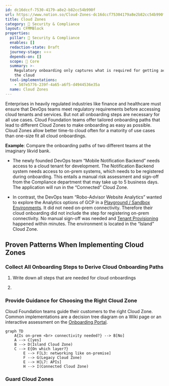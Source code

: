 ```yaml
---
id: dc16dccf-7530-4179-a8e2-b82cc54b990f
url: https://www.notion.so/Cloud-Zones-dc16dccf75304179a8e2b82cc54b990f
title: Cloud Zones
category: 🔖 Security & Compliance
layout: CFMMBlock
properties:
  pillar: 🔖 Security & Compliance
  enables: []
  redaction-state: Draft
  journey-stage: ⭐️⭐️⭐️
  depends-on: []
  scope: 🏢 Core
  summary: >-
    Regulatory onboarding only captures what is required for getting acces to
    the cloud
  tool-implementations:
    - 507e5776-239f-4a65-a6f5-d4944536e35a
  name: Cloud Zones
---
```


Enterprises in heavily regulated industries like finance and healthcare must ensure that DevOps teams meet regulatory requirements before accessing cloud tenants and services. But not all onboarding steps are necessary for all use cases. Cloud Foundation teams offer tailored onboarding paths that lead to different Cloud Zones to make onboarding as easy as possible. Cloud Zones allow better time-to cloud often for a matority of use cases than one-size fit all cloud onboardings.

**Example**: Compare the onboarding paths of two different teams at the imaginary likvid bank.

- The newly founded DevOps team “Mobile Notification Backend” needs access to a cloud tenant for development. The Notification Backend system needs access to on-prem systems, which needs to be registered during onboarding. This entails a manual risk assessment and sign-off from the Compliance department that may take up to 5 business days. The application will run in the “Connected” Cloud Zone.

- In contrast, the DevOps team “Robo-Advisor Website Analytics” wanted to explore the Analytics options of GCP in a [Playground / Sandbox Environments](/maturity-model/tenant-management/playground-sandbox-environments.md). It did not need on-prem connectivity. Therefore their cloud onboarding did not include the step for registering on-prem connectivity. No manual sign-off was needed and  [Tenant Provisioning](/maturity-model/tenant-management/tenant-provisioning.md) happened within minutes. The environment is located in the “Island” Cloud Zone.



## Proven Patterns When Implementing Cloud Zones

### Collect All Onboarding Steps to Derive Cloud Onboarding Paths

1. Write down all steps that are needed for cloud onboardings

1. 

### Provide Guidance for Choosing the Right Cloud Zone

Cloud Foundation teams guide their customers to the right Cloud Zone. Common implementations are a decision tree diagram on a Wiki page or an interactive assessment on the [Onboarding Portal](/maturity-model/security-and-compliance/onboarding-portal.md).

```mermaid
graph TD
    A{Is on-prem <br> connectivity needed?} --> B[No]
    A --> C[yes]
    B --> D(Island Cloud Zone)
    C --> E{On which layer?}
		E --> F[L3: networking like on-premise]
		F --> G(Legacy Cloud Zone)
		E --> H[L7: APIs]
		H --> I(Connected Cloud Zone)
```

### Guard Cloud Zones

